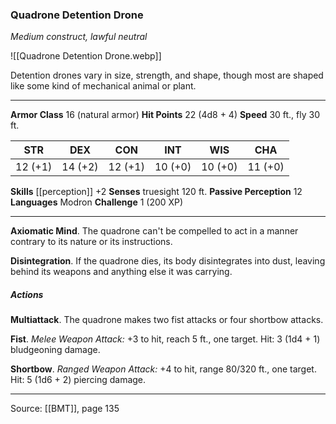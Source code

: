 ### Quadrone Detention Drone
_Medium construct, lawful neutral_

![[Quadrone Detention Drone.webp]]

Detention drones vary in size, strength, and shape, though most are shaped like some kind of mechanical animal or plant.




---

**Armor Class** 16 (natural armor)
**Hit Points** 22 (4d8 + 4)
**Speed** 30 ft., fly 30 ft.

| STR     | DEX     | CON     | INT     | WIS     | CHA     |
|---------|---------|---------|---------|---------|---------|
| 12 (+1) | 14 (+2) | 12 (+1) | 10 (+0) | 10 (+0) | 11 (+0) |

**Skills** [[perception]] +2
**Senses** truesight 120 ft.
**Passive Perception** 12
**Languages** Modron
**Challenge** 1 (200 XP)

---

**Axiomatic Mind**. The quadrone can't be compelled to act in a manner contrary to its nature or its instructions.

**Disintegration**. If the quadrone dies, its body disintegrates into dust, leaving behind its weapons and anything else it was carrying.

##### Actions
**Multiattack**. The quadrone makes two fist attacks or four shortbow attacks.

**Fist**. _Melee Weapon Attack:_ +3 to hit, reach 5 ft., one target. Hit: 3 (1d4 + 1) bludgeoning damage.

**Shortbow**. _Ranged Weapon Attack:_ +4 to hit, range 80/320 ft., one target. Hit: 5 (1d6 + 2) piercing damage.


---

Source: [[BMT]], page 135
